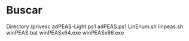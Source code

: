 # Buscar

Directory /privesc
adPEAS-Light.ps1
adPEAS.ps1
LinEnum.sh
linpeas.sh
winPEAS.bat
winPEASx64.exe
winPEASx86.exe
